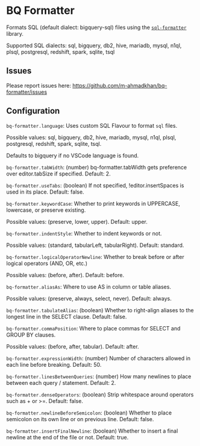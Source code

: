 # BQ Formatter

Formats SQL (default dialect: bigquery-sql) files using the [`sql-formatter`](https://github.com/sql-formatter-org/sql-formatter) library.

Supported SQL dialects: sql, bigquery, db2, hive, mariadb, mysql, n1ql, plsql, postgresql, redshift, spark, sqlite, tsql

## Issues

Please report issues here: https://github.com/m-ahmadkhan/bq-formatter/issues

## Configuration

`bq-formatter.language`: Uses custom SQL Flavour to format `sql` files.

Possible values: sql, bigquery, db2, hive, mariadb, mysql, n1ql, plsql, postgresql, redshift, spark, sqlite, tsql.

Defaults to bigquery if no VSCode language is found.

`bq-formatter.tabWidth`: (number) bq-formatter.tabWidth gets preference over editor.tabSize if specified. Default: 2.

`bq-formatter.useTabs`: (boolean) If not specified, !editor.insertSpaces is used in its place. Default: false.

`bq-formatter.keywordCase`: Whether to print keywords in UPPERCASE, lowercase, or preserve existing.

Possible values: (preserve, lower, upper). Default: upper.

`bq-formatter.indentStyle`: Whether to indent keywords or not.

Possible values: (standard, tabularLeft, tabularRight). Default: standard.

`bq-formatter.logicalOperatorNewline`: Whether to break before or after logical operators (AND, OR, etc.)

Possible values: (before, after). Default: before.

`bq-formatter.aliasAs`: Where to use AS in column or table aliases.

Possible values: (preserve, always, select, never). Default: always.

`bq-formatter.tabulateAlias`: (boolean) Whether to right-align aliases to the longest line in the SELECT clause. Default: false.

`bq-formatter.commaPosition`: Where to place commas for SELECT and GROUP BY clauses.

Possible values: (before, after, tabular). Default: after.

`bq-formatter.expressionWidth`: (number) Number of characters allowed in each line before breaking. Default: 50.

`bq-formatter.linesBetweenQueries`: (number) How many newlines to place between each query / statement. Default: 2.

`bq-formatter.denseOperators`: (boolean) Strip whitespace around operators such as + or >=. Default: false.

`bq-formatter.newlineBeforeSemicolon`: (boolean) Whether to place semicolon on its own line or on previous line. Default: false.

`bq-formatter.insertFinalNewline`: (boolean) Whether to insert a final newline at the end of the file or not. Default: true.
